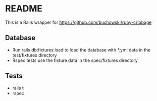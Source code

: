 # README

This is a Rails wrapper for https://github.com/buchowski/ruby-cribbage

## Database

* Run rails db:fixtures:load to load the database with *.yml data in the test/fixtures directory
* Rspec tests use the fixture data in the spec/fixtures directory

## Tests

* rails t
* rspec
